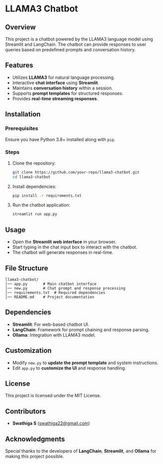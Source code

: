 # LLAMA3 Chatbot

## Overview
This project is a chatbot powered by the LLAMA3 language model using Streamlit and LangChain. The chatbot can provide responses to user queries based on predefined prompts and conversation history.

## Features
- Utilizes **LLAMA3** for natural language processing.
- Interactive **chat interface** using **Streamlit**.
- Maintains **conversation history** within a session.
- Supports **prompt templates** for structured responses.
- Provides **real-time streaming responses**.

## Installation

### Prerequisites
Ensure you have Python 3.8+ installed along with `pip`.

### Steps
1. Clone the repository:
   ```bash
   git clone https://github.com/your-repo/llama3-chatbot.git
   cd llama3-chatbot
   ```
2. Install dependencies:
   ```bash
   pip install -r requirements.txt
   ```
3. Run the chatbot application:
   ```bash
   streamlit run app.py
   ```

## Usage
- Open the **Streamlit web interface** in your browser.
- Start typing in the chat input box to interact with the chatbot.
- The chatbot will generate responses in real-time.

## File Structure
```
llama3-chatbot/
│── app.py       # Main chatbot interface
│── new.py       # Chat prompt and response processing
│── requirements.txt  # Required dependencies
│── README.md    # Project documentation
```

## Dependencies
- **Streamlit**: For web-based chatbot UI.
- **LangChain**: Framework for prompt chaining and response parsing.
- **Ollama**: Integration with LLAMA3 model.

## Customization
- Modify `new.py` to **update the prompt template** and system instructions.
- Edit `app.py` to **customize the UI** and response handling.

## License
This project is licensed under the MIT License.

## Contributors
- **Swathiga S** (swathiga22@gmail.com)

## Acknowledgments
Special thanks to the developers of **LangChain**, **Streamlit**, and **Ollama** for making this project possible.

